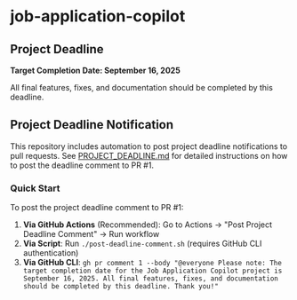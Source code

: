 # job-application-copilot

## Project Deadline

**Target Completion Date: September 16, 2025**

All final features, fixes, and documentation should be completed by this deadline.

## Project Deadline Notification

This repository includes automation to post project deadline notifications to pull requests. See [PROJECT_DEADLINE.md](PROJECT_DEADLINE.md) for detailed instructions on how to post the deadline comment to PR #1.

### Quick Start

To post the project deadline comment to PR #1:

1. **Via GitHub Actions** (Recommended): Go to Actions → "Post Project Deadline Comment" → Run workflow
2. **Via Script**: Run `./post-deadline-comment.sh` (requires GitHub CLI authentication)
3. **Via GitHub CLI**: `gh pr comment 1 --body "@everyone Please note: The target completion date for the Job Application Copilot project is September 16, 2025. All final features, fixes, and documentation should be completed by this deadline. Thank you!"`